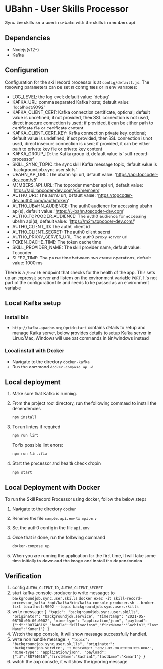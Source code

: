 # UBahn - User Skills Processor

Sync the skills for a user in u-bahn with the skills in members api

## Dependencies

- Nodejs(v12+)
- Kafka

## Configuration

Configuration for the skill record processor is at `config/default.js`.
The following parameters can be set in config files or in env variables:

- LOG_LEVEL: the log level; default value: 'debug'
- KAFKA_URL: comma separated Kafka hosts; default value: 'localhost:9092'
- KAFKA_CLIENT_CERT: Kafka connection certificate, optional; default value is undefined;
    if not provided, then SSL connection is not used, direct insecure connection is used;
    if provided, it can be either path to certificate file or certificate content
- KAFKA_CLIENT_CERT_KEY: Kafka connection private key, optional; default value is undefined;
    if not provided, then SSL connection is not used, direct insecure connection is used;
    if provided, it can be either path to private key file or private key content
- KAFKA_GROUP_ID: the Kafka group id, default value is 'skill-record-processor'
- SKILL_SYNC_TOPIC: the sync skill Kafka message topic, default value is 'backgroundjob.sync.user.skills'
- UBAHN_API_URL: The ubahn api url, default value: 'https://api.topcoder-dev.com/v5'
- MEMBERS_API_URL: The topcoder member api url, default value: 'https://api.topcoder-dev.com/v5/members'
- AUTH0_URL: The auth0 url, default value: 'https://topcoder-dev.auth0.com/oauth/token'
- AUTH0_UBAHN_AUDIENCE: The auth0 audience for accessing ubahn api(s), default value: 'https://u-bahn.topcoder-dev.com'
- AUTH0_TOPCODER_AUDIENCE: The auth0 audience for accessing ubahn api(s), default value: 'https://m2m.topcoder-dev.com/'
- AUTH0_CLIENT_ID: The auth0 client id
- AUTH0_CLIENT_SECRET: The auth0 client secret
- AUTH0_PROXY_SERVER_URL: The auth0 proxy server url
- TOKEN_CACHE_TIME: The token cache time
- SKILL_PROVIDER_NAME: The skill provider name, default value: Topcoder
- SLEEP_TIME: The pause time between two create operations, default value: 1000 ms

There is a `/health` endpoint that checks for the health of the app. This sets up an expressjs server and listens on the environment variable `PORT`. It's not part of the configuration file and needs to be passed as an environment variable

## Local Kafka setup

### Install bin

- `http://kafka.apache.org/quickstart` contains details to setup and manage Kafka server,
  below provides details to setup Kafka server in Linux/Mac, Windows will use bat commands in bin/windows instead

### Local install with Docker

- Navigate to the directory `docker-kafka`
- Run the command `docker-compose up -d`

## Local deployment

1. Make sure that Kafka is running.

2. From the project root directory, run the following command to install the dependencies

    ```bash
    npm install
    ```

3. To run linters if required

    ```bash
    npm run lint
    ```

    To fix possible lint errors:

    ```bash
    npm run lint:fix
    ```

4. Start the processor and health check dropin

    ```bash
    npm start
    ```

## Local Deployment with Docker

To run the Skill Record Processor using docker, follow the below steps

1. Navigate to the directory `docker`

2. Rename the file `sample.api.env` to `api.env`

3. Set the auth0 config in the file `api.env`

4. Once that is done, run the following command

    ```bash
    docker-compose up
    ```

5. When you are running the application for the first time, It will take some time initially to download the image and install the dependencies

## Verification

1. config `AUTH0_CLIENT_ID`, `AUTH0_CLIENT_SECRET`
2. start kafka-console-producer to write messages to `backgroundjob.sync.user.skills`
  `docker exec -it skill-record-processor_kafka /opt/kafka/bin/kafka-console-producer.sh --broker-list localhost:9092 --topic backgroundjob.sync.user.skills`
3. write message:
  `{ "topic": "backgroundjob.sync.user.skills", "originator": "backgroundjob.service", "timestamp": "2021-05-08T00:00:00.000Z", "mime-type": "application/json", "payload": {"id":"88774616","handle":"billsedison","firstName":"Sachin1","lastName":"Kumar1"} }`
4. Watch the app console, It will show message successfully handled.
5. write non handle message:
  `{ "topic": "backgroundjob.sync.user.skills", "originator": "backgroundjob.service", "timestamp": "2021-05-08T00:00:00.000Z", "mime-type": "application/json", "payload": {"id":"88774616","firstName":"Sachin1","lastName":"Kumar1"} }`
6. watch the app console, it will show the ignoring message 

